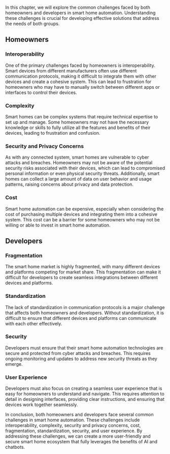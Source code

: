 
In this chapter, we will explore the common challenges faced by both homeowners and developers in smart home automation. Understanding these challenges is crucial for developing effective solutions that address the needs of both groups.

Homeowners
----------

### Interoperability

One of the primary challenges faced by homeowners is interoperability. Smart devices from different manufacturers often use different communication protocols, making it difficult to integrate them with other devices and create a cohesive system. This can lead to frustration for homeowners who may have to manually switch between different apps or interfaces to control their devices.

### Complexity

Smart homes can be complex systems that require technical expertise to set up and manage. Some homeowners may not have the necessary knowledge or skills to fully utilize all the features and benefits of their devices, leading to frustration and confusion.

### Security and Privacy Concerns

As with any connected system, smart homes are vulnerable to cyber attacks and breaches. Homeowners may not be aware of the potential security risks associated with their devices, which can lead to compromised personal information or even physical security threats. Additionally, smart homes can collect a large amount of data on user behavior and usage patterns, raising concerns about privacy and data protection.

### Cost

Smart home automation can be expensive, especially when considering the cost of purchasing multiple devices and integrating them into a cohesive system. This cost can be a barrier for some homeowners who may not be willing or able to invest in smart home automation.

Developers
----------

### Fragmentation

The smart home market is highly fragmented, with many different devices and platforms competing for market share. This fragmentation can make it difficult for developers to create seamless integrations between different devices and platforms.

### Standardization

The lack of standardization in communication protocols is a major challenge that affects both homeowners and developers. Without standardization, it is difficult to ensure that different devices and platforms can communicate with each other effectively.

### Security

Developers must ensure that their smart home automation technologies are secure and protected from cyber attacks and breaches. This requires ongoing monitoring and updates to address new security threats as they emerge.

### User Experience

Developers must also focus on creating a seamless user experience that is easy for homeowners to understand and navigate. This requires attention to detail in designing interfaces, providing clear instructions, and ensuring that devices work together seamlessly.

In conclusion, both homeowners and developers face several common challenges in smart home automation. These challenges include interoperability, complexity, security and privacy concerns, cost, fragmentation, standardization, security, and user experience. By addressing these challenges, we can create a more user-friendly and secure smart home ecosystem that fully leverages the benefits of AI and chatbots.
